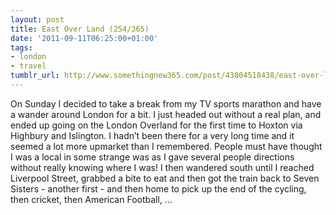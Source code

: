 ```yaml
---
layout: post
title: East Over Land (254/365)
date: '2011-09-11T06:25:00+01:00'
tags:
- london
- travel
tumblr_url: http://www.somethingnew365.com/post/43804518438/east-over-land-254365
---
```

On Sunday I decided to take a break from my TV sports marathon and have a wander around London for a bit.
I just headed out without a real plan, and ended up going on the London Overland for the first time to Hoxton via Highbury and Islington.
I hadn’t been there for a very long time and it seemed a lot more upmarket than I remembered. People must have thought I was a local in some strange was as I gave several people directions without really knowing where I was!
I then wandered south until I reached Liverpool Street, grabbed a bite to eat and then got the train back to Seven Sisters - another first - and then home to pick up the end of the cycling, then cricket, then American Football, …
